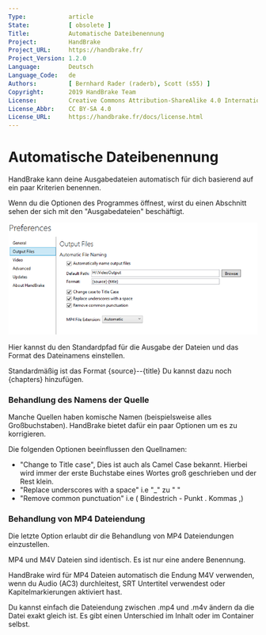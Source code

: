 ```yaml
---
Type:            article
State:           [ obsolete ]
Title:           Automatische Dateibenennung
Project:         HandBrake
Project_URL:     https://handbrake.fr/
Project_Version: 1.2.0
Language:        Deutsch
Language_Code:   de
Authors:         [ Bernhard Rader (raderb), Scott (s55) ]
Copyright:       2019 HandBrake Team
License:         Creative Commons Attribution-ShareAlike 4.0 International
License_Abbr:    CC BY-SA 4.0
License_URL:     https://handbrake.fr/docs/license.html
---
```


Automatische Dateibenennung
=============================
HandBrake kann deine Ausgabedateien automatisch für dich basierend auf ein paar Kriterien benennen.

Wenn du die Optionen des Programmes öffnest, wirst du einen Abschnitt sehen der sich mit den "Ausgabedateien" beschäftigt.

![Einstellungen für Ausgabedateien](../../../en/images/windows/output-file-preferences-1.0.0.png "Einstellungen für Ausgabedateien")

Hier kannst du den Standardpfad für die Ausgabe der Dateien und das Format des Dateinamens einstellen.

Standardmäßig ist das Format {source}--{title}
Du kannst dazu noch {chapters} hinzufügen.

### Behandlung des Namens der Quelle
Manche Quellen haben komische Namen (beispielsweise alles Großbuchstaben). HandBrake bietet dafür ein paar Optionen um es zu korrigieren.

Die folgenden Optionen beeinflussen den Quellnamen:

- "Change to Title case", Dies ist auch als Camel Case bekannt. Hierbei wird immer der erste Buchstabe eines Wortes groß geschrieben und der Rest klein.
- "Replace underscores with a space"  i.e  "_" zu " "
- "Remove common punctuation" i.e ( Bindestrich - Punkt . Kommas ,)

### Behandlung von MP4 Dateiendung
Die letzte Option erlaubt dir die Behandlung von MP4 Dateiendungen einzustellen.

MP4 und M4V Dateien sind identisch. Es ist nur eine andere Benennung.

HandBrake wird für MP4 Dateien automatisch die Endung M4V verwenden, wenn du Audio (AC3) durchleitest, SRT Untertitel verwendest oder Kapitelmarkierungen aktiviert hast.

Du kannst einfach die Dateiendung zwischen .mp4 und .m4v ändern da die Datei exakt gleich ist. Es gibt einen Unterschied im Inhalt oder im Container selbst.
